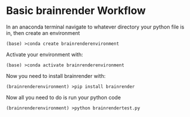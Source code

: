 # Basic brainrender Workflow

In an anaconda terminal navigate to whatever directory your python file is in, then create an environment

```
(base) >conda create brainrenderenvironment
```

Activate your environment with:
```
(base) >conda activate brainrenderenvironment
```

Now you need to install brainrender with:

```
(brainrenderenvironment) >pip install brainrender
```

Now all you need to do is run your python code

```
(brainrenderenvironment) >python brainrendertest.py
```
